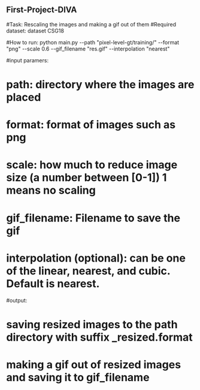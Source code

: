 ## First-Project-DIVA
#Task: Rescaling the images and making a gif out of them
#Required dataset: dataset CSG18 

#How to run:
python main.py --path "pixel-level-gt/training/" --format "png" --scale 0.6 --gif_filename "res.gif" --interpolation "nearest"

#input paramers:
#   path: directory where the images are placed
#   format: format of images such as png 
#   scale: how much to reduce image size (a number between [0-1]) 1 means no scaling
#   gif_filename: Filename to save the gif
#   interpolation (optional): can be one of the linear, nearest, and cubic. Default is nearest.

#output:
#   saving resized images to the path directory with suffix _resized.format
#   making a gif out of resized images and saving it to gif_filename

